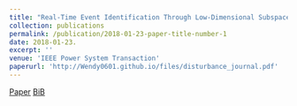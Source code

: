 ```yaml
---
title: "Real-Time Event Identification Through Low-Dimensional Subspace Characterization of High-Dimensional Synchrophasor Data"
collection: publications
permalink: /publication/2018-01-23-paper-title-number-1 
date: 2018-01-23.
excerpt: ''
venue: 'IEEE Power System Transaction'
paperurl: 'http://Wendy0601.github.io/files/disturbance_journal.pdf' 
--- 
```

[Paper](http://Wendy0601.github.io/files/disturbance_journal.pdf)
[BiB](http://Wendy0601.github.io/files/Event.bib)  
